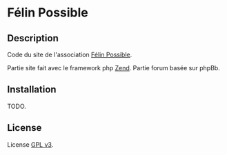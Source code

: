 Félin Possible
========================

Description
-------------------

Code du site de l'association [Félin Possible](http://www.felinpossible.fr).

Partie site fait avec le framework php [Zend](http://framework.zend.com/). Partie forum basée sur phpBb.

Installation
-------------------
TODO.

License
-------------------
License [GPL v3](http://www.gnu.org/licenses/gpl-3.0.html).
